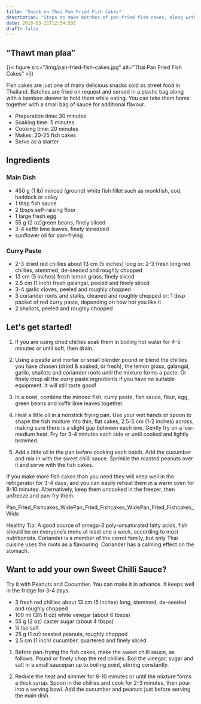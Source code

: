 ```yaml
---
title: "Snack on Thai Pan Fried Fish Cakes"
description: "Steps to make batches of pan-fried fish cakes, along with how to create the curry paste."
date: 2018-03-21T12:54:53Z
draft: false
---
```


## “Thawt man plaa”

{{< figure src="/img/pan-fried-fish-cakes.jpg" alt="Thai Pan Fried Fish Cakes" >}}

Fish cakes are just one of many delicious snacks sold as street food in Thailand. Batches are fried on request and served in a plastic bag along with a bamboo skewer to hold them while eating. You can take them home together with a small bag of sauce for additional flavour.

- Preparation time: 30 minutes
- Soaking time: 5 minutes
- Cooking time: 20 minutes
- Makes: 20-25 fish cakes
- Serve as a starter

## Ingredients

### Main Dish

- 450 g (1 lb) minced (ground) white fish fillet such as monkfish, cod, haddock or coley
- 1 tbsp fish sauce
- 2 tbsps self-raising flour
- 1 large fresh egg
- 55 g (2 oz)green beans, finely sliced
- 3-4 kaffir lime leaves, finely shredded
- sunflower oil for pan-frying

### Curry Paste

- 2-3 dried red chillies about 13 cm (5 inches) long or: 2-3 fresh long red chillies, stemmed, de-seeded and roughly chopped
- 13 cm (5 inches) fresh lemon grass, finely sliced
- 2.5 cm (1 inch) fresh galangal, peeled and finely sliced
- 3-4 garlic cloves, peeled and roughly chopped
- 3 coriander roots and stalks, cleaned and roughly chopped or: 1 tbsp packet of red curry paste, depending on how hot you like it
- 2 shallots, peeled and roughly chopped

## Let's get started!

1. If you are using dried chillies soak them in boiling hot water for 4-5 minutes or until soft, then drain.

2. Using a pestle and mortar or small blender pound or blend the chillies you have chosen (dried & soaked, or fresh), the lemon grass, galangal, garlic, shallots and coriander roots until the mixture forms a paste. Or finely chop all the curry paste ingredients if you have no suitable equipment. It will still taste good!

3. In a bowl, combine the minced fish, curry paste, fish sauce, flour, egg, green beans and kaffir lime leaves together.

4. Heat a little oil in a nonstick frying pan. Use your wet hands or spoon to shape the fish mixture into thin, flat cakes, 2.5-5 cm (1-2 inches) across, making sure there is a slight gap between each one. Gently fry on a low-medium heat. Fry for 3-4 minutes each side or until cooked and lightly browned.

5. Add a little oil in the pan before cooking each batch. Add the cucumber and mix in with the sweet chilli sauce. Sprinkle the roasted peanuts over it and serve with the fish cakes.

If you make more fish cakes than you need they will keep well in the refrigerator for 3-4 days, and you can easily reheat them in a warm oven for 8-10 minutes. Alternatively, keep them uncooked in the freezer, then unfreeze and pan-fry them.

Pan_Fried_Fishcakes_WidePan_Fried_Fishcakes_WidePan_Fried_Fishcakes_Wide

Healthy Tip: A good source of omega-3 poly-unsaturated fatty acids, fish should be on everyone’s menu at least one a week, according to most nutritionists. Coriander is a member of the carrot family, but only Thai cuisine uses the roots as a flavouring. Coriander has a calming effect on the stomach.

## Want to add your own Sweet Chilli Sauce?

Try it with Peanuts and Cucumber﻿﻿﻿﻿. You can make it in advance. It keeps well in the fridge for 3-4 days.

- 3 fresh red chillies about 13 cm (5 inches) long, stemmed, de-seeded and roughly chopped
- 100 ml (3½ fl oz) white vinegar (about 6 tbsps)
- 55 g (2 oz) caster sugar (about 4 tbsps)
- ¼ tsp salt
- 25 g (1 oz) roasted peanuts, roughly chopped
- 2.5 cm (1 inch) cucumber, quartered and finely sliced

1. Before pan-frying the fish cakes, make the sweet chilli sauce, as follows. Pound or finely chop the red chillies. Boil the vinegar, sugar and salt in a small saucepan up to boiling point, stirring constantly.

2. Reduce the heat and simmer for 8-10 minutes or until the mixture forms a thick syrup. Spoon in the chillies and cook for 2-3 minutes, then pour into a serving bowl. Add the cucumber and peanuts just before serving the main dish.
